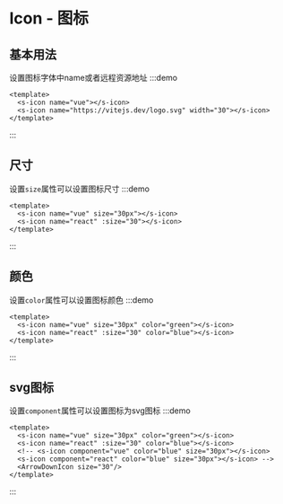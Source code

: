 # Icon - 图标

## 基本用法
设置图标字体中name或者远程资源地址
:::demo
```vue
<template>
  <s-icon name="vue"></s-icon>
  <s-icon name="https://vitejs.dev/logo.svg" width="30"></s-icon>
</template>
```
:::

## 尺寸
设置`size`属性可以设置图标尺寸
:::demo
```vue
<template>
  <s-icon name="vue" size="30px"></s-icon>
  <s-icon name="react" :size="30"></s-icon>
</template>
```
:::

## 颜色
设置`color`属性可以设置图标颜色
:::demo
```vue
<template>
  <s-icon name="vue" size="30px" color="green"></s-icon>
  <s-icon name="react" :size="30" color="blue"></s-icon>
</template>
```
:::

## svg图标
设置`component`属性可以设置图标为svg图标
:::demo
```vue
<template>
  <s-icon name="vue" size="30px" color="green"></s-icon>
  <s-icon name="react" :size="30" color="blue"></s-icon>
  <!-- <s-icon component="vue" color="blue" size="30px"></s-icon>
  <s-icon component="react" color="blue" size="30px"></s-icon> -->
  <ArrowDownIcon size="30"/>
</template>
```
:::
